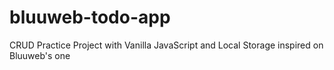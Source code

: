 # bluuweb-todo-app
CRUD Practice Project with Vanilla JavaScript and Local Storage inspired on Bluuweb's one
